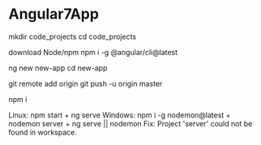 # Angular7App

mkdir code_projects
cd code_projects

download Node/npm
npm i -g @angular/cli@latest

ng new new-app
cd new-app

git remote add origin <RepoURL>
git push -u origin master

npm i 

Linux: npm start + ng serve
Windows: npm i -g nodemon@latest + nodemon server + ng serve || nodemon
    Fix: Project 'server' could not be found in workspace.
